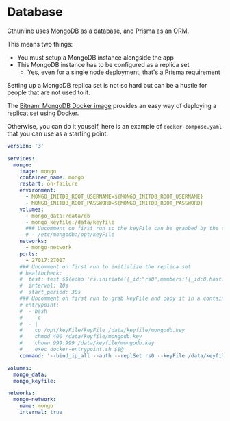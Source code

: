 # Database

Cthunline uses [MongoDB](https://www.mongodb.com/) as a database, and [Prisma](https://www.prisma.io/) as an ORM.

This means two things:

* You must setup a MongoDB instance alongside the app
* This MongoDB instance has to be configured as a replica set
  * Yes, even for a single node deployment, that's a Prisma requirement

Setting up a MongoDB replica set is not so hard but can be a hustle for people that are not used to it.

The [Bitnami MongoDB Docker image](https://github.com/bitnami/bitnami-docker-mongodb) provides an easy way of deploying a replicat set using Docker.

Otherwise, you can do it youself, here is an example of `docker-compose.yaml` that you can use as a starting point:

```yaml
version: '3'

services:
  mongo:
    image: mongo
    container_name: mongo
    restart: on-failure
    environment:
      - MONGO_INITDB_ROOT_USERNAME=${MONGO_INITDB_ROOT_USERNAME}
      - MONGO_INITDB_ROOT_PASSWORD=${MONGO_INITDB_ROOT_PASSWORD}
    volumes:
      - mongo_data:/data/db
      - mongo_keyfile:/data/keyfile
      ### Uncomment on first run so the keyFile can be grabbed by the container
      # - /etc/mongodb:/opt/keyFile
    networks:
      - mongo-network
    ports:
      - 27017:27017
    ### Uncomment on first run to initialize the replica set
    # healthcheck:
    #  test: test $$(echo 'rs.initiate({_id:"rs0",members:[{_id:0,host:"mongo"}]}).ok || rs.status().ok' | mongo -u $${MONGO_INITDB_ROOT_USERNAME} -p $${MONGO_INITDB_ROOT_PASSWORD} --quiet) -eq 1
    #  interval: 10s
    #  start_period: 30s
    ### Uncomment on first run to grab keyFile and copy it in a container directory
    # entrypoint:
    #  - bash
    #  - -c
    #  - |
    #    cp /opt/keyFile/keyFile /data/keyfile/mongodb.key
    #    chmod 400 /data/keyfile/mongodb.key
    #    chown 999:999 /data/keyfile/mongodb.key
    #    exec docker-entrypoint.sh $$@
    command: '--bind_ip_all --auth --replSet rs0 --keyFile /data/keyfile/mongodb.key'

volumes:
  mongo_data:
  mongo_keyfile:

networks:
  mongo-network:
    name: mongo
    internal: true
```

